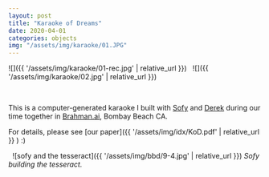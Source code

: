 ```yaml
---
layout: post
title: "Karaoke of Dreams"
date: 2020-04-01 
categories: objects
img: "/assets/img/karaoke/01.JPG"
---
```

<!--more-->

![]({{ '/assets/img/karaoke/01-rec.jpg' | relative_url }})
&nbsp;
![]({{ '/assets/img/karaoke/02.jpg' | relative_url }})

&nbsp;

This is a computer-generated karaoke I built with [Sofy](https://www.yuditskaya.com/) and [Derek](https://www.derekxkwan.com/) during our time together in [Brahman.ai](https://brahman.ai/), Bombay Beach CA. 

For details, please see [our paper]({{ '/assets/img/idx/KoD.pdf' | relative_url }} ) :)

&nbsp;
![sofy and the tesseract]({{ '/assets/img/bbd/9-4.jpg' | relative_url }})
*Sofy building the tesseract.*

